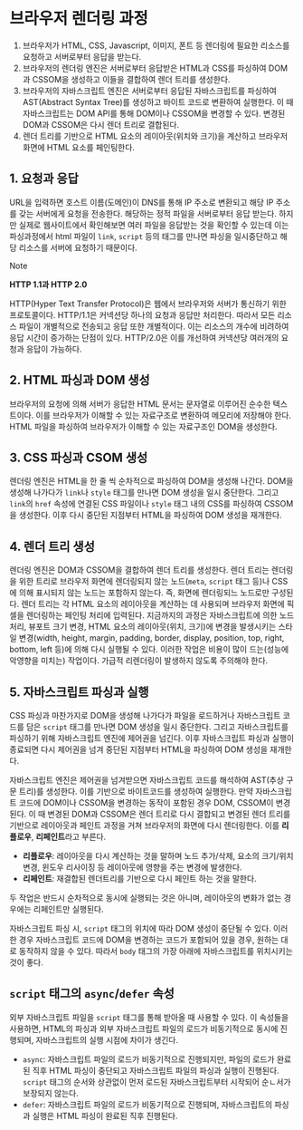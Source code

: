 # 브라우저 렌더링 과정
1. 브라우저가 HTML, CSS, Javascript, 이미지, 폰트  등 렌더링에 필요한 리소스를 요청하고 서버로부터 응답을 받는다.
2. 브라우저의 렌더링 엔진은 서버로부터 응답받은 HTML과 CSS를 파싱하여 DOM과 CSSOM을 생성하고 이들을 결합하여 렌더 트리를 생성한다. 
3. 브라우저의 자바스크립트 엔진은 서버로부터 응답된 자바스크립트를 파싱하여 AST(Abstract Syntax Tree)를 생성하고 바이트 코드로 변환하여 실행한다. 이 때 자바스크립트는 DOM API를 통해 DOM이나 CSSOM을 변경할 수 있다. 변경된 DOM과 CSSOM은 다시 렌더 트리로 결합된다. 
4. 렌더 트리를 기반으로 HTML 요소의 레이아웃(위치와 크기)을 계산하고 브라우저 화면에 HTML 요소를 페인팅한다.

## 1. 요청과 응답
URL을 입력하면 호스트 이름(도메인)이 DNS를 통해 IP 주소로 변환되고 해당 IP 주소를 갖는 서버에게 요청을 전송한다. 해당하는 정적 파일을 서버로부터 응답 받는다. 하지만 실제로 웹사이트에서 확인해보면 여러 파일을 응답받는 것을 확인할 수 있는데 이는 파싱과정에서 html 파일이 `link`, `script` 등의 태그를 만나면 파싱을 일시중단하고 해당 리소스를 서버에 요청하기 때문이다. 

> [!Note] 
> **HTTP 1.1과 HTTP 2.0**
> 
> HTTP(Hyper Text Transfer Protocol)은 웹에서 브라우저와 서버가 통신하기 위한 프로토콜이다. 
> HTTP/1.1은 커넥션당 하나의 요청과 응답만 처리한다. 따라서 모든 리소스 파일이 개별적으로 전송되고 응답 또한 개별적이다. 이는 리소스의 개수에 비려하여 응답 시간이 증가하는 단점이 있다.
> HTTP/2.0은 이를 개선하여 커넥션당 여러개의 요청과 응답이 가능하다. 

## 2. HTML 파싱과 DOM 생성
브라우저의 요청에 의해 서버가 응답한 HTML 문서는 문자열로 이루어진 순수한 텍스트이다. 이를 브라우저가 이해할 수 있는 자료구조로 변환하여 메모리에 저장해야 한다. HTML 파일을 파싱하여 브라우저가 이해할 수 있는 자료구조인 DOM을 생성한다. 

## 3. CSS 파싱과 CSOM 생성
렌더링 엔진은 HTML을 한 줄 씩 순차적으로 파싱하여 DOM을 생성해 나간다. DOM을 생성해 나가다가 `link`나 `style` 태그를 만나면 DOM 생성을 일시 중단한다. 그리고 `link`의 `href` 속성에 연결된 CSS 파일이나 `style` 태그 내의 CSS를 파싱하여 CSSOM을 생성한다. 이후 다시 중단된 지점부터 HTML을 파싱하여 DOM 생성을 재개한다. 

## 4. 렌더 트리 생성
렌더링 엔진은 DOM과 CSSOM을 결합하여 렌더 트리를 생성한다. 렌더 트리는 렌더링을 위한 트리로 브라우저 화면에 렌더링되지 않는 노드(`meta`, `script` 태그 등)나 CSS에 의해 표시되지 않는 노드는 포함하지 않는다. 즉, 화면에 렌더링되느 노드로만 구성된다. 렌더 트리는 각 HTML 요소의 레이아웃을 계산하는 데 사용되며 브라우저 화면에 픽셀을 렌더링하는 페인팅 처리에 입력된다. 지금까지의 과정은 자바스크립트에 의한 노드 처리, 뷰포트 크기 변경, HTML 요소의 레이아웃(위치, 크기)에 변경을 발생시키는 스타일 변경(width, height, margin, padding, border, display, position, top, right, bottom, left 등)에 의해 다시 실행될 수 있다. 이러한 작업은 비용이 많이 드는(성능에 악영향을 미치는) 작업이다. 가급적 리렌더링이 발생하지 않도록 주의해야 한다.

## 5. 자바스크립트 파싱과 실행
CSS 파싱과 마찬가지로 DOM을 생성해 나가다가 파일을 로드하거나 자바스크립트 코드를 담은 `script` 태그를 만나면 DOM 생성을 일시 중단한다. 그리고 자바스크립트를 파싱하기 위해 자바스크립트 엔진에 제어권을 넘긴다. 이후 자바스크립트 파싱과 실행이 종료되면 다시 제어권을 넘겨 중단된 지점부터 HTML을 파싱하여 DOM 생성을 재개한다. 

자바스크립트 엔진은 제어권을 넘겨받으면 자바스크립트 코드를 해석하여 AST(추상 구문 트리)를 생성한다. 이를 기반으로 바이트코드를 생성하여 실행한다. 만약 자바스크립트 코드에 DOM이나 CSSOM을 변경하는 동작이 포함된 경우 DOM, CSSOM이 변경된다. 이 때 변경된 DOM과 CSSOM은 렌더 트리로 다시 결합되고 변경된 렌더 트리를 기반으로 레이아웃과 페인트 과정을 거쳐 브라우저의 화면에 다시 렌더링한다. 이를 **리플로우**, **리페인트**라고 부른다. 

- **리플로우**: 레이아웃을 다시 계산하는 것을 말하며 노드 추가/삭제, 요소의 크기/위치 변경, 윈도우 리사이징 등 레이아웃에 영향을 주는 변경에 발생한다.
- **리페인트**: 재결합된 렌더트리를 기반으로 다시 페인트 하는 것을 말한다.

두 작업은 반드시 순차적으로 동시에 실행되는 것은 아니며, 레이아웃의 변화가 없는 경우에는 리페인트만 실행된다.

자바스크립트 파싱 시, `script` 태그의 위치에 따라 DOM 생성이 중단될 수 있다. 이러한 경우 자바스크립트 코드에 DOM을 변경하는 코드가 포함되어 있을 경우, 원하는 대로 동작하지 않을 수 있다. 따라서 `body` 태그의 가장 아래에 자바스크립트를 위치시키는 것이 좋다. 

## `script` 태그의 `async`/`defer` 속성
외부 자바스크립트 파일을 `script` 태그를 통해 받아올 때 사용할 수 있다. 이 속성들을 사용하면, HTML의 파싱과 외부 자바스크립트 파일의 로드가 비동기적으로 동시에 진행되며, 자바스크립트의 실행 시점에 차이가 생긴다.

- `async`: 자바스크립트 파일의 로드가 비동기적으로 진행되지만, 파일의 로드가 완료된 직후 HTML 파싱이 중단되고 자바스크립트 파일의 파싱과 실행이 진행된다. `script` 태그의 순서와 상관없이 먼저 로드된 자바스크립트부터 시작되어 순ㄴ서가 보장되지 않는다.
- `defer`: 자바스크립트 파일의 로드가 비동기적으로 진행되며, 자바스크립트의 파싱과 실행은 HTML 파싱이 완료된 직후 진행된다. 
